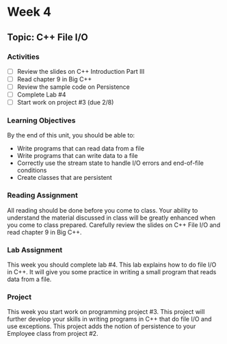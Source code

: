 # Week 4

## Topic: C++ File I/O

### Activities
- [ ] Review the slides on C++ Introduction Part III
- [ ] Read chapter 9 in Big C++
- [ ] Review the sample code on Persistence
- [ ] Complete Lab #4
- [ ] Start work on project #3 (due 2/8)

### Learning Objectives
By the end of this unit, you should be able to:
- Write programs that can read data from a file
- Write programs that can write data to a file
- Correctly use the stream state to handle I/O errors and end-of-file conditions
- Create classes that are persistent

### Reading Assignment
All reading should be done before you come to class. Your ability to understand the material discussed in class will be greatly enhanced when you come to class prepared. Carefully review the slides on C++ File I/O and read chapter 9 in Big C++.

### Lab Assignment
This week you should complete lab #4. This lab explains how to do file I/O in C++. It will give you some practice in writing a small program that reads data from a file.

### Project
This week you start work on programming project #3. This project will further develop your skills in writing programs in C++ that do file I/O and use exceptions. This project adds the notion of persistence to your Employee class from project #2. 